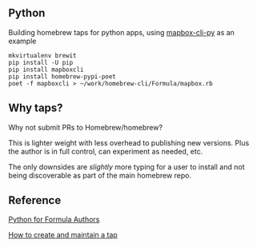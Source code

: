 ## Python

Building homebrew taps for python apps, using [mapbox-cli-py](https://github.com/mapbox/mapbox-cli-py) as an example

    mkvirtualenv brewit
    pip install -U pip
    pip install mapboxcli
    pip install homebrew-pypi-poet
    poet -f mapboxcli > ~/work/homebrew-cli/Formula/mapbox.rb

## Why taps?

Why not submit PRs to Homebrew/homebrew?

This is lighter weight with less overhead to publishing new versions.
Plus the author is in full control, can experiment as needed, etc.

The only downsides are *slightly* more typing for a user to install and not being discoverable
as part of the main homebrew repo.


## Reference

[Python for Formula Authors](https://github.com/Homebrew/homebrew/blob/master/share/doc/homebrew/Python-for-Formula-Authors.md)

[How to create and maintain a tap](https://github.com/Homebrew/homebrew/blob/master/share/doc/homebrew/How-to-Create-and-Maintain-a-Tap.md)
